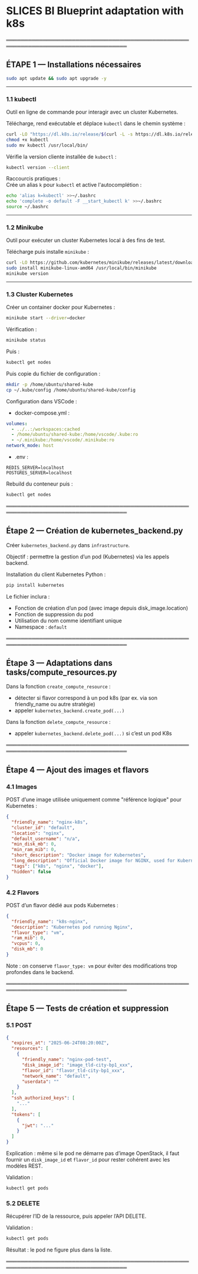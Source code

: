 
# SLICES BI Blueprint adaptation with k8s

═══════════════════════════════════════════════════════════════════════════════════

## ÉTAPE 1 — Installations nécessaires
```bash
sudo apt update && sudo apt upgrade -y
```

---

### 1.1 kubectl 
Outil en ligne de commande pour interagir avec un cluster Kubernetes.

Télécharge, rend exécutable et déplace `kubectl` dans le chemin système :
```bash
curl -LO "https://dl.k8s.io/release/$(curl -L -s https://dl.k8s.io/release/stable.txt)/bin/linux/amd64/kubectl"
chmod +x kubectl
sudo mv kubectl /usr/local/bin/
```

Vérifie la version cliente installée de `kubectl` :
```bash
kubectl version --client
```

Raccourcis pratiques :  
Crée un alias `k` pour `kubectl` et active l'autocomplétion :
```bash
echo 'alias k=kubectl' >>~/.bashrc
echo 'complete -o default -F __start_kubectl k' >>~/.bashrc
source ~/.bashrc
```

---

### 1.2 Minikube
Outil pour exécuter un cluster Kubernetes local à des fins de test.

Télécharge puis installe `minikube` :
```bash
curl -LO https://github.com/kubernetes/minikube/releases/latest/download/minikube-linux-amd64
sudo install minikube-linux-amd64 /usr/local/bin/minikube
minikube version
```

---

### 1.3 Cluster Kubernetes

Créer un container docker pour Kubernetes :
```bash
minikube start --driver=docker
```

Vérification :
```bash
minikube status
```

Puis :
```bash
kubectl get nodes
```

Puis copie du fichier de configuration :
```bash
mkdir -p /home/ubuntu/shared-kube
cp ~/.kube/config /home/ubuntu/shared-kube/config
```

Configuration dans VSCode :

- docker-compose.yml :
```yaml
volumes:
  - ../..:/workspaces:cached
  - /home/ubuntu/shared-kube:/home/vscode/.kube:ro
  - ~/.minikube:/home/vscode/.minikube:ro
network_mode: host
```

- .env :
```
REDIS_SERVER=localhost
POSTGRES_SERVER=localhost
```

Rebuild du conteneur puis :
```bash
kubectl get nodes
```

═══════════════════════════════════════════════════════════════════════════════════

## Étape 2 — Création de kubernetes_backend.py

Créer `kubernetes_backend.py` dans `infrastructure`.

Objectif : permettre la gestion d’un pod (Kubernetes) via les appels backend.

Installation du client Kubernetes Python :
```bash
pip install kubernetes
```

Le fichier inclura :
- Fonction de création d’un pod (avec image depuis disk_image.location)
- Fonction de suppression du pod
- Utilisation du nom comme identifiant unique
- Namespace : `default`

═══════════════════════════════════════════════════════════════════════════════════

## Étape 3 — Adaptations dans tasks/compute_resources.py

Dans la fonction `create_compute_resource` :
- détecter si flavor correspond à un pod k8s (par ex. via son friendly_name ou autre stratégie)
- appeler `kubernetes_backend.create_pod(...)`

Dans la fonction `delete_compute_resource` :
- appeler `kubernetes_backend.delete_pod(...)` si c’est un pod K8s

═══════════════════════════════════════════════════════════════════════════════════

## Étape 4 — Ajout des images et flavors

### 4.1 Images

POST d’une image utilisée uniquement comme "référence logique" pour Kubernetes :

```json
{
  "friendly_name": "nginx-k8s",
  "cluster_id": "default",
  "location": "nginx",
  "default_username": "n/a",
  "min_disk_mb": 0,
  "min_ram_mib": 0,
  "short_description": "Docker image for Kubernetes",
  "long_description": "Official Docker image for NGINX, used for Kubernetes pod deployment.",
  "tags": ["k8s", "nginx", "docker"],
  "hidden": false
}
```

### 4.2 Flavors

POST d’un flavor dédié aux pods Kubernetes :

```json
{
  "friendly_name": "k8s-nginx",
  "description": "Kubernetes pod running Nginx",
  "flavor_type": "vm",
  "ram_mib": 0,
  "vcpus": 0,
  "disk_mb": 0
}
```

Note : on conserve `flavor_type: vm` pour éviter des modifications trop profondes dans le backend.

═══════════════════════════════════════════════════════════════════════════════════

## Étape 5 — Tests de création et suppression

### 5.1 POST

```json
{
  "expires_at": "2025-06-24T08:20:00Z",
  "resources": [
    {
      "friendly_name": "nginx-pod-test",
      "disk_image_id": "image_tld-city-bp1_xxx",
      "flavor_id": "flavor_tld-city-bp1_xxx",
      "network_name": "default",
      "userdata": ""
    }
  ],
  "ssh_authorized_keys": [
    "..."
  ],
  "tokens": [
    {
      "jwt": "..."
    }
  ]
}
```

Explication : même si le pod ne démarre pas d’image OpenStack, il faut fournir un `disk_image_id` et `flavor_id` pour rester cohérent avec les modèles REST.

Validation :
```bash
kubectl get pods
```

### 5.2 DELETE

Récupérer l’ID de la ressource, puis appeler l’API DELETE.

Validation :
```bash
kubectl get pods
```
Résultat : le pod ne figure plus dans la liste.

═══════════════════════════════════════════════════════════════════════════════════
